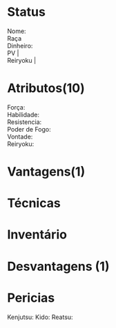 # Status
Nome:   
Raça    
Dinheiro:   
PV |  
Reiryoku |   

# Atributos(10)
Força:   
Habilidade:   
Resistencia:    
Poder de Fogo:    
Vontade:   
Reiryoku:   

# Vantagens(1)


# Técnicas

# Inventário


# Desvantagens (1)

# Pericias
Kenjutsu: 
Kido: 
Reatsu: 
